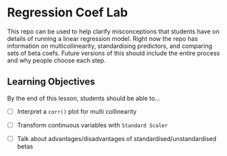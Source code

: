 # Regression Coef Lab

This repo can be used to help clarify misconceptions that students have on details of running a linear regression model.
Right now the repo has information on multicollinearity, standardising predictors, and comparing sets of beta coefs.
Future versions of this should include the entire process and why people choose each step.

## Learning Objectives

By the end of this lesson, students should be able to...

* [ ] Interpret a `corr()` plot for multi collinearity 
* [ ] Transform continuous variables with `Standard Scaler`
* [ ] Talk about advantages/disadvantages of standardised/unstandardised betas


